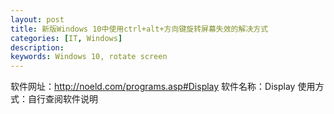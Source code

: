 ```yaml
---
layout: post
title: 新版Windows 10中使用ctrl+alt+方向键旋转屏幕失效的解决方式
categories: [IT, Windows]
description: 
keywords: Windows 10, rotate screen
---
```


软件网址：http://noeld.com/programs.asp#Display
软件名称：Display
使用方式：自行查阅软件说明

